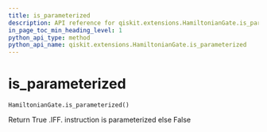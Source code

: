 ```yaml
---
title: is_parameterized
description: API reference for qiskit.extensions.HamiltonianGate.is_parameterized
in_page_toc_min_heading_level: 1
python_api_type: method
python_api_name: qiskit.extensions.HamiltonianGate.is_parameterized
---
```


# is\_parameterized

<span id="qiskit.extensions.HamiltonianGate.is_parameterized" />

`HamiltonianGate.is_parameterized()`

Return True .IFF. instruction is parameterized else False

